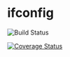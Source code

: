 # ifconfig

![Build Status](https://github.com/jakewmeyer/ifconfig/workflows/test%20and%20build/badge.svg)

[![Coverage Status](https://coveralls.io/repos/github/jakewmeyer/ifconfig/badge.svg?branch=master)](https://coveralls.io/github/jakewmeyer/ifconfig?branch=master)
